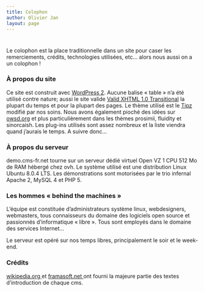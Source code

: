 ```yaml
---
title: Colophon
author: Olivier Jan
layout: page
---
```

# 

Le colophon est la place traditionnelle dans un site pour caser les remerciements, crédits, technologies utilisées, etc… alors nous aussi on a un colophon !

### À propos du site

Ce site est construit avec [WordPress 2][1]. Aucune balise « table » n’a été utilisé contre nature; aussi le site valide [Valid XHTML 1.0 Transitional][2] la plupart du temps et pour la plupart des pages. Le thème utilisé est le [Tipz][3] modifié par nos soins. Nous avons également pioché des idées sur [owsd.org][4] et plus particulièrement dans les thèmes prosimii, fluidity et sinorcaish. Les plug-ins utilisés sont assez nombreux et la liste viendra quand j’aurais le temps. A suivre donc…

 [1]: /demo/wordpress "La démonstration de WordPress sur cms-fr.net"
 [2]: http://validator.w3.org/check?uri=referer
 [3]: http://www.cms-fr.net/about/colophon/ "Aller sur le site du créateur du thème"
 [4]: http://oswd.org "Des thèmes opensource pour votre site"

### À propos du serveur

demo.cms-fr.net tourne sur un serveur dédié virtuel Open VZ 1 CPU 512 Mo de RAM hébergé chez ovh. Le système utilisé est une distribution Linux Ubuntu 8.0.4 LTS. Les démonstrations sont motorisées par le trio infernal Apache 2, MySQL 4 et PHP 5.

### Les hommes « behind the machines » 

L’équipe est constituée d’administrateurs système linux, webdesigners, webmasters, tous connaisseurs du domaine des logiciels open source et passionnés d’informatique « libre ». Tous sont employés dans le domaine des services Internet… 

Le serveur est opéré sur nos temps libres, principalement le soir et le week-end.

### Crédits

[wikipedia.org ][5] et [framasoft.net ][6] ont fourni la majeure partie des textes d’introduction de chaque cms.

 [5]: http://fr.wikipedia.org "Wikipédia, projet d'encyclopédie libre, gratuite et multilingue que chacun peut améliorer"
 [6]: http://framasoft.net "L’annuaire de référence francophone des logiciels libres"